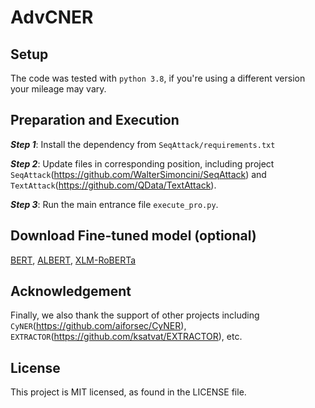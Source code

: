 # AdvCNER

## Setup
The code was tested with `python 3.8`, if you're using a different version your mileage may vary.

## Preparation and Execution
***Step 1***: Install the dependency from `SeqAttack/requirements.txt`

***Step 2***: Update files in corresponding position, including project `SeqAttack`(https://github.com/WalterSimoncini/SeqAttack) and `TextAttack`(https://github.com/QData/TextAttack).

***Step 3***: Run the main entrance file `execute_pro.py`.

## Download Fine-tuned model (optional)
[BERT](https://drive.google.com/drive/folders/1044-PVu4hyG-Vz0MCvACJd2JRz5SvAgS?usp=sharing), [ALBERT](https://drive.google.com/drive/folders/12h3e0oXr95-3GK0Og0u4VLYjZqz0wYzf?usp=sharing), [XLM-RoBERTa](https://drive.google.com/drive/folders/1vIFHu5_xlfsEMcbP8b-EfWHg3UxVkqTr?usp=sharing)

## Acknowledgement
Finally, we also thank the support of other projects including `CyNER`(https://github.com/aiforsec/CyNER), `EXTRACTOR`(https://github.com/ksatvat/EXTRACTOR), etc.

## License
This project is MIT licensed, as found in the LICENSE file.
